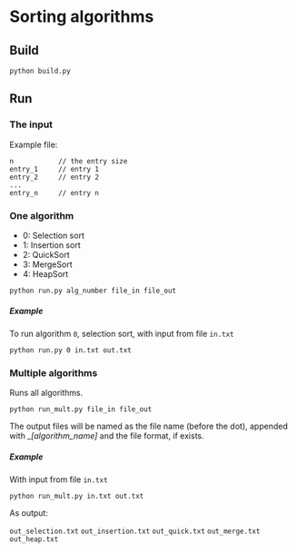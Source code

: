 # Sorting algorithms

## Build

```
python build.py
```

## Run

### The input

Example file:
```
n			// the entry size
entry_1		// entry 1
entry_2		// entry 2
...
entry_n		// entry n
```

### One algorithm

- 0: Selection sort
- 1: Insertion sort
- 2: QuickSort
- 3: MergeSort
- 4: HeapSort

```
python run.py alg_number file_in file_out
```

##### Example

To run algorithm `0`, selection sort, with input from file `in.txt`

```
python run.py 0 in.txt out.txt
```

### Multiple algorithms
Runs all algorithms.

```
python run_mult.py file_in file_out
```

The output files will be named as the file name (before the dot), appended with *_[algorithm_name]* and the file format, if exists.

##### Example
With input from file `in.txt`

```
python run_mult.py in.txt out.txt
```

As output:

`out_selection.txt`
`out_insertion.txt`
`out_quick.txt`
`out_merge.txt`
`out_heap.txt`